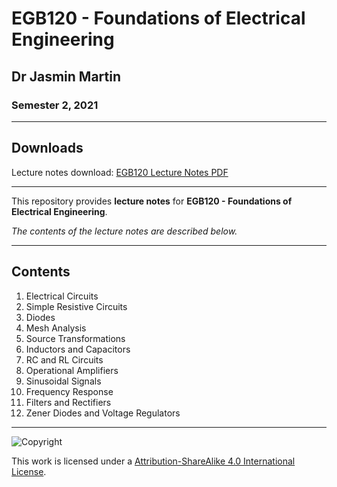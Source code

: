 # EGB120 - Foundations of Electrical Engineering

## Dr Jasmin Martin

### Semester 2, 2021

---

## Downloads

Lecture notes download: [EGB120 Lecture Notes PDF](EGB120%20Lecture%20Notes.pdf)

---

This repository provides **lecture notes** for **EGB120 - Foundations of Electrical Engineering**.

*The contents of the lecture notes are described below.*

---

## Contents

1. Electrical Circuits
2. Simple Resistive Circuits
3. Diodes
4. Mesh Analysis
5. Source Transformations
6. Inductors and Capacitors
7. RC and RL Circuits
8. Operational Amplifiers
9. Sinusoidal Signals
10. Frequency Response
11. Filters and Rectifiers
12. Zener Diodes and Voltage Regulators

---

![Copyright](https://licensebuttons.net/l/by-nc-sa/4.0/88x31.png)

This work is licensed under a [Attribution-ShareAlike 4.0 International License](http://creativecommons.org/licenses/by-nc-sa/4.0/).
